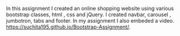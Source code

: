 In this assignment I created an online shopping website using various bootstrap classes, html , css and jQuery.
I created navbar, carousel , jumbotron, tabs and footer.
In my assignment I also embeded a video.
https://suchita195.github.io/Bootstrap-Assignment/.
